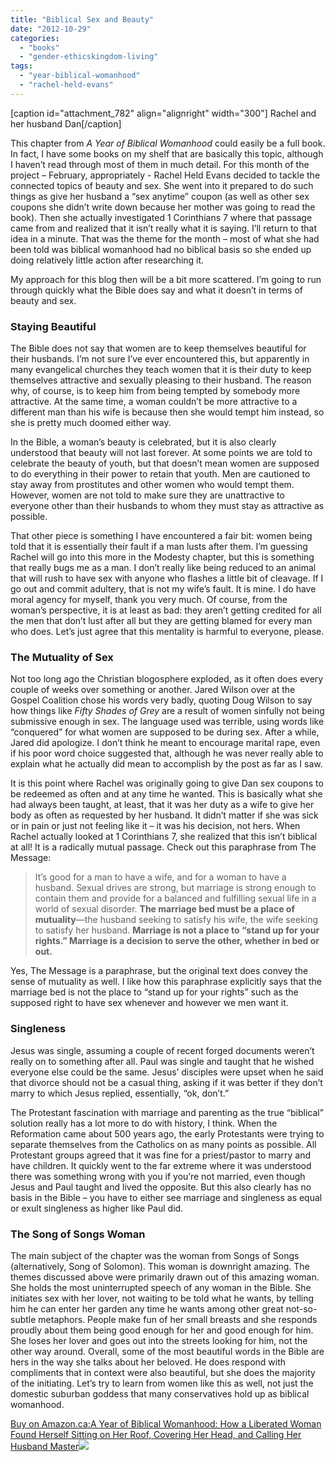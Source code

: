 ```yaml
---
title: "Biblical Sex and Beauty"
date: "2012-10-29"
categories: 
  - "books"
  - "gender-ethicskingdom-living"
tags: 
  - "year-biblical-womanhood"
  - "rachel-held-evans"
---
```


\[caption id="attachment\_782" align="alignright" width="300"\] Rachel and her husband Dan\[/caption\]

This chapter from _A Year of Biblical Womanhood_ could easily be a full book. In fact, I have some books on my shelf that are basically this topic, although I haven’t read through most of them in much detail. For this month of the project – February, appropriately - Rachel Held Evans decided to tackle the connected topics of beauty and sex. She went into it prepared to do such things as give her husband a “sex anytime” coupon (as well as other sex coupons she didn’t write down because her mother was going to read the book). Then she actually investigated 1 Corinthians 7 where that passage came from and realized that it isn’t really what it is saying. I’ll return to that idea in a minute. That was the theme for the month – most of what she had been told was biblical womanhood had no biblical basis so she ended up doing relatively little action after researching it.

My approach for this blog then will be a bit more scattered. I’m going to run through quickly what the Bible does say and what it doesn’t in terms of beauty and sex. <!--more-->

### Staying Beautiful

The Bible does not say that women are to keep themselves beautiful for their husbands. I’m not sure I’ve ever encountered this, but apparently in many evangelical churches they teach women that it is their duty to keep themselves attractive and sexually pleasing to their husband. The reason why, of course, is to keep him from being tempted by somebody more attractive. At the same time, a woman couldn’t be more attractive to a different man than his wife is because then she would tempt him instead, so she is pretty much doomed either way.

In the Bible, a woman’s beauty is celebrated, but it is also clearly understood that beauty will not last forever. At some points we are told to celebrate the beauty of youth, but that doesn’t mean women are supposed to do everything in their power to retain that youth. Men are cautioned to stay away from prostitutes and other women who would tempt them. However, women are not told to make sure they are unattractive to everyone other than their husbands to whom they must stay as attractive as possible.

That other piece is something I have encountered a fair bit: women being told that it is essentially their fault if a man lusts after them. I’m guessing Rachel will go into this more in the Modesty chapter, but this is something that really bugs me as a man. I don’t really like being reduced to an animal that will rush to have sex with anyone who flashes a little bit of cleavage. If I go out and commit adultery, that is not my wife’s fault. It is mine. I do have moral agency for myself, thank you very much. Of course, from the woman’s perspective, it is at least as bad: they aren’t getting credited for all the men that don’t lust after all but they are getting blamed for every man who does. Let’s just agree that this mentality is harmful to everyone, please.

### The Mutuality of Sex

Not too long ago the Christian blogosphere exploded, as it often does every couple of weeks over something or another. Jared Wilson over at the Gospel Coalition chose his words very badly, quoting Doug Wilson to say how things like _Fifty Shades of Grey_ are a result of women sinfully not being submissive enough in sex. The language used was terrible, using words like “conquered” for what women are supposed to be during sex. After a while, Jared did apologize. I don’t think he meant to encourage marital rape, even if his poor word choice suggested that, although he was never really able to explain what he actually did mean to accomplish by the post as far as I saw.

It is this point where Rachel was originally going to give Dan sex coupons to be redeemed as often and at any time he wanted. This is basically what she had always been taught, at least, that it was her duty as a wife to give her body as often as requested by her husband. It didn’t matter if she was sick or in pain or just not feeling like it – it was his decision, not hers. When Rachel actually looked at 1 Corinthians 7, she realized that this isn’t biblical at all! It is a radically mutual passage. Check out this paraphrase from The Message:

> It’s good for a man to have a wife, and for a woman to have a husband. Sexual drives are strong, but marriage is strong enough to contain them and provide for a balanced and fulfilling sexual life in a world of sexual disorder. **The marriage bed must be a place of mutuality**—the husband seeking to satisfy his wife, the wife seeking to satisfy her husband. **Marriage is not a place to “stand up for your rights.” Marriage is a decision to serve the other, whether in bed or out.**

Yes, The Message is a paraphrase, but the original text does convey the sense of mutuality as well. I like how this paraphrase explicitly says that the marriage bed is not the place to “stand up for your rights” such as the supposed right to have sex whenever and however we men want it.

### Singleness

Jesus was single, assuming a couple of recent forged documents weren’t really on to something after all. Paul was single and taught that he wished everyone else could be the same. Jesus’ disciples were upset when he said that divorce should not be a casual thing, asking if it was better if they don’t marry to which Jesus replied, essentially, “ok, don’t.”

The Protestant fascination with marriage and parenting as the true “biblical” solution really has a lot more to do with history, I think. When the Reformation came about 500 years ago, the early Protestants were trying to separate themselves from the Catholics on as many points as possible. All Protestant groups agreed that it was fine for a priest/pastor to marry and have children. It quickly went to the far extreme where it was understood there was something wrong with you if you’re not married, even though Jesus and Paul taught and lived the opposite. But this also clearly has no basis in the Bible – you have to either see marriage and singleness as equal or exult singleness as higher like Paul did.

### The Song of Songs Woman

The main subject of the chapter was the woman from Songs of Songs (alternatively, Song of Solomon). This woman is downright amazing. The themes discussed above were primarily drawn out of this amazing woman. She holds the most uninterrupted speech of any woman in the Bible. She initiates sex with her lover, not waiting to be told what he wants, by telling him he can enter her garden any time he wants among other great not-so-subtle metaphors. People make fun of her small breasts and she responds proudly about them being good enough for her and good enough for him. She loses her lover and goes out into the streets looking for him, not the other way around. Overall, some of the most beautiful words in the Bible are hers in the way she talks about her beloved. He does respond with compliments that in context were also beautiful, but she does the majority of the initiating. Let’s try to learn from women like this as well, not just the domestic suburban goddess that many conservatives hold up as biblical womanhood.

[Buy on Amazon.ca:A Year of Biblical Womanhood: How a Liberated Woman Found Herself Sitting on Her Roof, Covering Her Head, and Calling Her Husband Master](https://www.amazon.ca/gp/product/1595553673/ref=as_li_tf_tl?ie=UTF8&tag=theemergana0d-20&linkCode=as2&camp=15121&creative=330641&creativeASIN=1595553673)![](http://www.assoc-amazon.ca/e/ir?t=theemergana0d-20&l=as2&o=15&a=1595553673)

